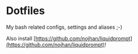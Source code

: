 # Dotfiles

My bash related configs, settings and aliases ;-)

Also install [https://github.com/nojhan/liquidprompt](https://github.com/nojhan/liquidprompt)!